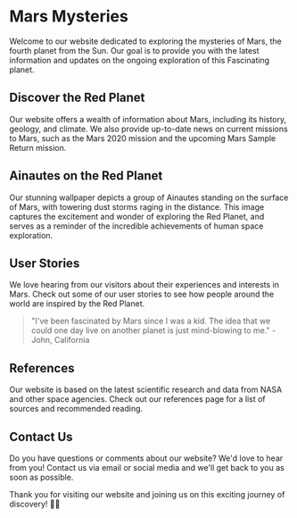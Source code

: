 <!--font:Montserrat-->

# Mars Mysteries

Welcome to our website dedicated to exploring the mysteries of Mars, the fourth planet from the Sun. Our goal is to provide you with the latest information and updates on the ongoing exploration of this Fas<wbr>ci<wbr>na<wbr>ting planet.

## Discover the Red Planet

Our website offers a wealth of information about Mars, including its history, geology, and climate. We also provide up-to-date news on current missions to Mars, such as the Mars 2020 mission and the upcoming Mars Sample Return mission.

## Ainautes on the Red Planet

Our stunning wallpaper depicts a group of Ainautes standing on the surface of Mars, with towering dust storms raging in the distance. This image captures the excitement and wonder of exploring the Red Planet, and serves as a reminder of the incredible achievements of human space exploration.

## User Stories

We love hearing from our visitors about their experiences and interests in Mars. Check out some of our user stories to see how people around the world are inspired by the Red Planet.

> "I've been fascinated by Mars since I was a kid. The idea that we could one day live on another planet is just mind-blowing to me." - John, California

## References

Our website is based on the latest scientific research and data from NASA and other space agencies. Check out our references page for a list of sources and recommended reading.

## Contact Us

Do you have questions or comments about our website? We'd love to hear from you! Contact us via email or social media and we'll get back to you as soon as possible.

Thank you for visiting our website and joining us on this exciting journey of discovery! 🚀🔭

<!--

Write me content for website with wallpaper which alt text is:

"A group of Ainautes standing on the surface of a red planet, with towering dust storms raging in the distance."

The name/title of the page should not be 1:1 copy of the alt text but rather a real content of the website which is using this wallpaper.

- Use markdown format
- Start with heading
- Heading should be short and concise
- The content should look like a real website
- The website should not be about the wallpaper, wallpaper is just a related background
- Heading should be contain work "wallpaper" or "background"
- Include real sections like references, contact, user stories, etc. use things relevant to the page purpose.
- Feel free to use structure like headings, bullets, numbering, blockquotes, paragraphs, horizontal lines, etc.
- You can use formatting like bold or _italic_
- You can include UTF-8 emojis
- Links should be only #hash anchors (and you can refer to the document itself)
- Do not include images


---


# Red Planet Exploration: Uncovering the Mysteries of Mars

Welcome to our website dedicated to exploring the mysteries of Mars, the fourth planet from the Sun. Our goal is to provide you with the latest information and updates on the ongoing exploration of this Fas<wbr>ci<wbr>na<wbr>ting planet.

## Discover the Red Planet

Our website offers a wealth of information about Mars, including its history, geology, and climate. We also provide up-to-date news on current missions to Mars, such as the Mars 2020 mission and the upcoming Mars Sample Return mission.

## Ainautes on the Red Planet

Our stunning wallpaper depicts a group of Ainautes standing on the surface of Mars, with towering dust storms raging in the distance. This image captures the excitement and wonder of exploring the Red Planet, and serves as a reminder of the incredible achievements of human space exploration.

## User Stories

We love hearing from our visitors about their experiences and interests in Mars. Check out some of our user stories to see how people around the world are inspired by the Red Planet.

> "I've been fascinated by Mars since I was a kid. The idea that we could one day live on another planet is just mind-blowing to me." - John, California

## References

Our website is based on the latest scientific research and data from NASA and other space agencies. Check out our references page for a list of sources and recommended reading.

## Contact Us

Do you have questions or comments about our website? We'd love to hear from you! Contact us via email or social media and we'll get back to you as soon as possible.

Thank you for visiting our website and joining us on this exciting journey of discovery! 🚀🔭


---


Write me a Google font which is best fitting for the website.

Pick from the list:
- Raleway
- Roboto
- Orbitron
- Futura
- Cinzel
- Cinzel Decorative
- Dancing Script
- Barlow Condensed
- Cabin
- Open Sans
- Cormorant Garamond
- Exo 2
- Alegreya
- Barlow Condensed
- Poppins
- Montserrat
- Playfair Display
- Lobster
- Inter
- Great Vibes
- Lato
- IBM Plex Sans


Write just the font name nothing else.


---


Montserrat

-->
